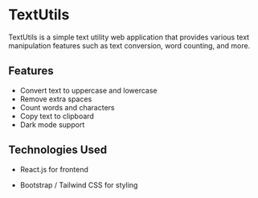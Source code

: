 # TextUtils
TextUtils is a simple text utility web application that provides various text manipulation features such as text conversion, word counting, and more.

## Features

- Convert text to uppercase and lowercase 
- Remove extra spaces
- Count words and characters
- Copy text to clipboard
- Dark mode support

## Technologies Used

- React.js for frontend

- Bootstrap / Tailwind CSS for styling
